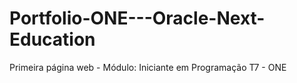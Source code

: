 # Portfolio-ONE---Oracle-Next-Education
Primeira página web - Módulo: Iniciante em Programação T7 - ONE
